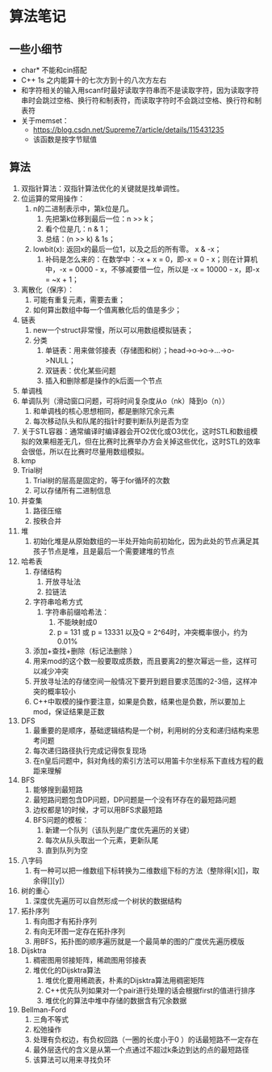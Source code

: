 # 算法笔记
## 一些小细节
- char* 不能和cin搭配
- C++ 1s 之内能算十的七次方到十的八次方左右
- 和字符相关的输入用scanf时最好读取字符串而不是读取字符，因为读取字符串时会跳过空格、换行符和制表符，而读取字符时不会跳过空格、换行符和制表符
- 关于memset：
  - https://blog.csdn.net/Supreme7/article/details/115431235
  - 该函数是按字节赋值
## 算法
1. 双指针算法：双指针算法优化的关键就是找单调性。
2. 位运算的常用操作：
   1. n的二进制表示中，第k位是几。
      1. 先把第k位移到最后一位：n >> k；
      2. 看个位是几：n & 1；
      3. 总结：(n >> k) & 1s；
   2. lowbit(x): 返回x的最后一位1，以及之后的所有零。 x & -x；
      1. 补码是怎么来的：在数学中：-x + x = 0，即-x = 0 - x；则在计算机中，-x = 0000 - x，不够减要借一位，所以是 -x = 10000 - x，即-x = ~x + 1；
3. 离散化（保序）：
   1. 可能有重复元素，需要去重；
   2. 如何算出数组中每一个值离散化后的值是多少；
4. 链表
   1. new一个struct非常慢，所以可以用数组模拟链表；
   2. 分类
      1. 单链表：用来做邻接表（存储图和树）；head->o->o->...->o->NULL；
      2. 双链表：优化某些问题
      3. 插入和删除都是操作的k后面一个节点
5. 单调栈
6. 单调队列（滑动窗口问题，可将时间复杂度从o（nk）降到o（n））
   1. 和单调栈的核心思想相同，都是删除冗余元素
   2. 每次移动队头和队尾的指针时要判断队列是否为空
7. 关于STL容器：通常编译时编译器会开O2优化或O3优化，这时STL和数组模拟的效果相差无几，但在比赛时比赛举办方会关掉这些优化，这时STL的效率会很低，所以在比赛时尽量用数组模拟。
8. kmp
9. Trial树
   1.  Trial树的层高是固定的，等于for循环的次数
   2. 可以存储所有二进制信息
10. 并查集
    1.  路径压缩
    2.  按秩合并
11. 堆
    1.  初始化堆是从原始数组的一半处开始向前初始化，因为此处的节点满足其孩子节点是堆，且是最后一个需要建堆的节点
12. 哈希表
    1.  存储结构
        1.  开放寻址法
        2.  拉链法
    2.  字符串哈希方式
        1.  字符串前缀哈希法：
            1.  不能映射成0
            2.  p = 131 或 p = 13331 以及Q = 2^64时，冲突概率很小，约为0.01%
    3.  添加+查找+删除（标记法删除 ）
    4.  用来mod的这个数一般要取成质数，而且要离2的整次幂远一些，这样可以减少冲突  
    5.  开放寻址法的存储空间一般情况下要开到题目要求范围的2-3倍，这样冲突的概率较小
    6.  C++中取模的操作要注意，如果是负数，结果也是负数，所以要加上mod，保证结果是正数
13. DFS
    1.  最重要的是顺序，基础逻辑结构是一个树，利用树的分支和递归结构来思考问题
    2.  每次递归路径执行完成记得恢复现场
    3.  在n皇后问题中，斜对角线的索引方法可以用笛卡尔坐标系下直线方程的截距来理解
14. BFS
    1.  能够搜到最短路
    2.  最短路问题包含DP问题，DP问题是一个没有环存在的最短路问题
    3.  边权都是1的时候，才可以用BFS求最短路
    4.  BFS问题的模板：
        1.  新建一个队列（该队列是广度优先遍历的关键）
        2.  每次从队头取出一个元素，更新队尾
        3.  直到队列为空
15. 八字码
    1.  有一种可以把一维数组下标转换为二维数组下标的方法（整除得[x][]，取余得[][y]）
16. 树的重心
    1.  深度优先遍历可以自然形成一个树状的数据结构
17. 拓扑序列
    1.  有向图才有拓扑序列
    2.  有向无环图一定存在拓扑序列
    3.  用BFS，拓扑图的顺序遍历就是一个最简单的图的广度优先遍历模版
18. Dijsktra
    1.  稠密图用邻接矩阵，稀疏图用邻接表
    2.  堆优化的Dijsktra算法
        1.  堆优化要用稀疏表，朴素的Dijsktra算法用稠密矩阵
        2.  C++优先队列如果对一个pair进行处理的话会根据first的值进行排序
        3.  堆优化的算法中堆中存储的数据含有冗余数据
19. Bellman-Ford
    1.  三角不等式
    2.  松弛操作
    3.  处理有负权边，有负权回路（一圈的长度小于0 ）的话最短路不一定存在
    4.  最外层迭代的含义是从第一个点通过不超过k条边到达的点的最短路径
    5.  该算法可以用来寻找负环
